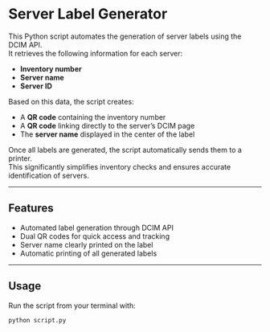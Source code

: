 # Server Label Generator

This Python script automates the generation of server labels using the DCIM API.  
It retrieves the following information for each server:
- **Inventory number**
- **Server name**
- **Server ID**

Based on this data, the script creates:
- A **QR code** containing the inventory number  
- A **QR code** linking directly to the server’s DCIM page  
- The **server name** displayed in the center of the label  

Once all labels are generated, the script automatically sends them to a printer.  
This significantly simplifies inventory checks and ensures accurate identification of servers.

---

## Features
- Automated label generation through DCIM API  
- Dual QR codes for quick access and tracking  
- Server name clearly printed on the label  
- Automatic printing of all generated labels  

---

## Usage
Run the script from your terminal with:

```bash
python script.py
